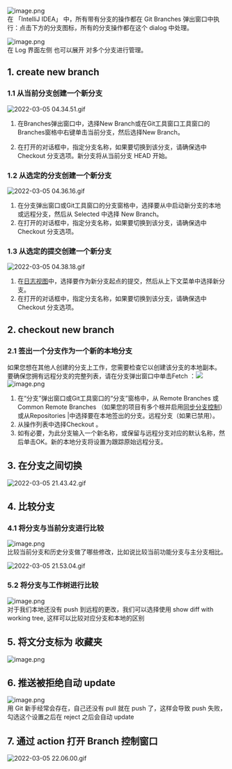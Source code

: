 
![image.png](./images/branch-git-idea/c80711538d763a38999c65497616d375.png)<br />在 「IntelliJ IDEA」 中，所有带有分支的操作都在 Git Branches 弹出窗口中执行：点击下方的分支图标，所有的分支操作都在这个 dialog 中处理。

![image.png](./images/branch-git-idea/8297e5aa061dbd3b9691ff03eefa32dd.png)<br />在 Log 界面左侧 也可以展开 对多个分支进行管理。

## 1. create new branch
### 1.1 从当前分支创建一个新分支
![2022-03-05 04.34.51.gif](./images/branch-git-idea/a3987bc86053344cc4b7c0b9bfe12210.34.51.gif)

1. 在Branches弹出窗口中，选择New Branch或在Git工具窗口工具窗口的Branches窗格中右键单击当前分支，然后选择New Branch。

2. 在打开的对话框中，指定分支名称，如果要切换到该分支，请确保选中Checkout 分支选项。新分支将从当前分支 HEAD 开始。

### 1.2 从选定的分支创建一个新分支
![2022-03-05 04.36.16.gif](./images/branch-git-idea/b6b74eed751c3897ac3b49f7ed08ce9e.36.16.gif)

1. 在分支弹出窗口或Git工具窗口的分支窗格中，选择要从中启动新分支的本地或远程分支，然后从 Selected 中选择 New Branch。
1. 在打开的对话框中，指定分支名称，如果要切换到该分支，请确保选中Checkout 分支选项。

### 1.3 从选定的提交创建一个新分支
![2022-03-05 04.38.18.gif](./images/branch-git-idea/4634f5613d997b425b24bf7aecfe80e5.38.18.gif)

1. 在[日志视图](https://www.jetbrains.com/help/idea/log-tab.html)中，选择要作为新分支起点的提交，然后从上下文菜单中选择新分支。
1. 在打开的对话框中，指定分支名称，如果要切换到该分支，请确保选中Checkout 分支选项。

## 2. checkout new branch
### 2.1 签出一个分支作为一个新的本地分支
如果您想在其他人创建的分支上工作，您需要检查它以创建该分支的本地副本。<br />要确保您拥有远程分支的完整列表，请在分支弹出窗口中单击Fetch ：![](./images/branch-git-idea/f72012e52df996f2a3af202ababb5873.svg)<br />![image.png](./images/branch-git-idea/04cf8a174705c97191f3a63144c5ebaa.png)

1. 在“分支”弹出窗口或Git工具窗口的“分支”窗格中，从 Remote Branches 或 Common Remote Branches （如果您的项目有多个根并启用[同步分支控制](https://www.jetbrains.com/help/idea/manage-branches.html#synchronous_branch_control)）或从Repositories |中选择要在本地签出的分支。远程分支（如果已禁用）。
1. 从操作列表中选择Checkout 。
1. 如有必要，为此分支输入一个新名称，或保留与远程分支对应的默认名称，然后单击OK。新的本地分支将设置为跟踪原始远程分支。


## 3. 在分支之间切换
![2022-03-05 21.43.42.gif](./images/branch-git-idea/7b45db49aeda57633a3550551e42c7b6.43.42.gif)
## 4. 比较分支
### 4.1 将分支与当前分支进行比较

![image.png](./images/branch-git-idea/59dc1424eb5eb989cc656a3f8b1eea56.png)<br />比较当前分支和历史分支做了哪些修改，比如说比较当前功能分支与主分支相比。

![2022-03-05 21.53.04.gif](./images/branch-git-idea/24b9ee5a36d84162864fbe4b2e73b31e.53.04.gif)

### 5.2 将分支与工作树进行比较

![image.png](./images/branch-git-idea/350cf39684b2db0d8c40caa2ed03a4b3.png)<br />对于我们本地还没有 push 到远程的更改，我们可以选择使用 show diff with working tree, 这样可以比较对应分支和本地的区别

## 5. 将文分支标为 收藏夹
![image.png](./images/branch-git-idea/f915cb3d21e82c960a95c0c9df78cd69.png)

## 6. 推送被拒绝自动 update
![image.png](./images/branch-git-idea/8382e57dbb62cc62aac6e437fcc7aaac.png)<br />用 Git 新手经常会存在，自己还没有 pull 就在 push 了，这样会导致 push 失败，勾选这个设置之后在 reject 之后会自动 update

## 7. 通过 action 打开 Branch 控制窗口
![2022-03-05 22.06.00.gif](./images/branch-git-idea/54ec1c32c77a0dbdc48cd6d6edc4d9ec.06.00.gif)